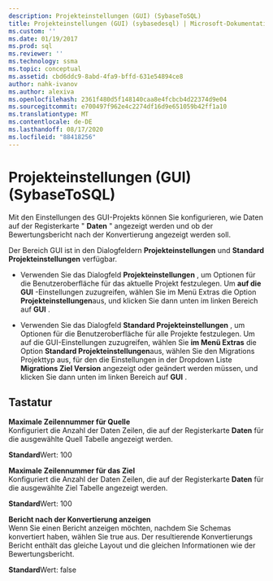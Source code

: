 ```yaml
---
description: Projekteinstellungen (GUI) (SybaseToSQL)
title: Projekteinstellungen (GUI) (sybasedesql) | Microsoft-Dokumentation
ms.custom: ''
ms.date: 01/19/2017
ms.prod: sql
ms.reviewer: ''
ms.technology: ssma
ms.topic: conceptual
ms.assetid: cbd6ddc9-8abd-4fa9-bffd-631e54894ce8
author: nahk-ivanov
ms.author: alexiva
ms.openlocfilehash: 2361f480d5f148140caa8e4fcbcb4d22374d9e04
ms.sourcegitcommit: e700497f962e4c2274df16d9e651059b42ff1a10
ms.translationtype: MT
ms.contentlocale: de-DE
ms.lasthandoff: 08/17/2020
ms.locfileid: "88418256"
---
```

# <a name="project-settings-gui-sybasetosql"></a>Projekteinstellungen (GUI) (SybaseToSQL)
Mit den Einstellungen des GUI-Projekts können Sie konfigurieren, wie Daten auf der Registerkarte " **Daten** " angezeigt werden und ob der Bewertungsbericht nach der Konvertierung angezeigt werden soll.  
  
Der Bereich GUI ist in den Dialogfeldern **Projekteinstellungen** und **Standard Projekteinstellungen** verfügbar.  
  
-   Verwenden Sie das Dialogfeld **Projekteinstellungen** , um Optionen für die Benutzeroberfläche für das aktuelle Projekt festzulegen. Um **auf die GUI** -Einstellungen zuzugreifen, wählen Sie im Menü Extras die Option **Projekteinstellungen**aus, und klicken Sie dann unten im linken Bereich auf **GUI** .  
  
-   Verwenden Sie das Dialogfeld **Standard Projekteinstellungen** , um Optionen für die Benutzeroberfläche für alle Projekte festzulegen. Um auf die GUI-Einstellungen zuzugreifen, wählen Sie **im Menü Extras** die Option **Standard Projekteinstellungen**aus, wählen Sie den Migrations Projekttyp aus, für den die Einstellungen in der Dropdown Liste **Migrations Ziel Version** angezeigt oder geändert werden müssen, und klicken Sie dann unten im linken Bereich auf **GUI** .  
  
## <a name="options"></a>Tastatur  
**Maximale Zeilennummer für Quelle**  
Konfiguriert die Anzahl der Daten Zeilen, die auf der Registerkarte **Daten** für die ausgewählte Quell Tabelle angezeigt werden.  
  
**Standard**Wert: 100  
  
**Maximale Zeilennummer für das Ziel**  
Konfiguriert die Anzahl der Daten Zeilen, die auf der Registerkarte **Daten** für die ausgewählte Ziel Tabelle angezeigt werden.  
  
**Standard**Wert: 100  
  
**Bericht nach der Konvertierung anzeigen**  
Wenn Sie einen Bericht anzeigen möchten, nachdem Sie Schemas konvertiert haben, wählen Sie true aus. Der resultierende Konvertierungs Bericht enthält das gleiche Layout und die gleichen Informationen wie der Bewertungsbericht.  
  
**Standard**Wert: false  
  
